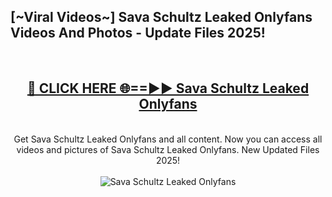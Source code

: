 <h2>[~Viral Videos~] Sava Schultz Leaked Onlyfans Videos And Photos - Update Files 2025!</h2>
<br>
<div align="center">
<h2><a href="https://top-ai-tools.click/QrbHav" rel="nofollow">🔴 CLICK HERE 🌐==►► Sava Schultz Leaked Onlyfans</a></h2>
<br>
Get Sava Schultz Leaked Onlyfans and all content. Now you can access all videos and pictures of Sava Schultz Leaked Onlyfans. New Updated Files 2025!
<br>
<br>
<a href="https://top-ai-tools.click/QrbHav" rel="nofollow" data-target="animated-image.originalLink"><img src="https://i.ibb.co.com/WyWwxjT/player-gif2.gif" alt="Sava Schultz Leaked Onlyfans" style="max-width: 100%; display: inline-block;" data-target="animated-image.originalImage"></a>
</div>
<br>